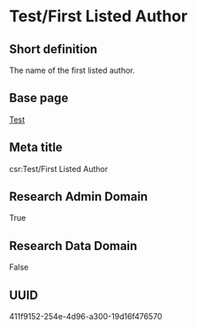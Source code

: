 # Test/First Listed Author
## Short definition
The name of the first listed author.
## Base page
[Test](https://github.com/EuroCRIS/CASRAI-Dictionairies/blob/main/Objects/Test.md)
## Meta title
csr:Test/First Listed Author
## Research Admin Domain
True
## Research Data Domain
False
## UUID
411f9152-254e-4d96-a300-19d16f476570
